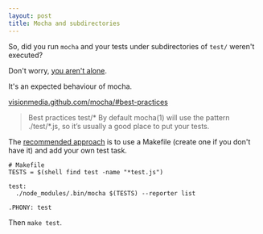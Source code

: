 ```yaml
---
layout: post
title: Mocha and subdirectories
---
```


So, did you run ```mocha``` and your tests under subdirectories of ```test/``` weren't executed?

Don't worry, [you aren't alone](https://github.com/visionmedia/mocha/issues/106).

It's an expected behaviour of mocha.

[visionmedia.github.com/mocha/#best-practices](http://visionmedia.github.com/mocha/#best-practices)

> Best practices
> test/*
> By default mocha(1) will use the pattern ./test/*.js, so it’s usually a good place to put your tests.

The [recommended approach](http://visionmedia.github.com/mocha/#best-practices) is to use a Makefile (create one if you don't have it) and add your own test task.

    # Makefile
    TESTS = $(shell find test -name "*test.js")

    test:
      ./node_modules/.bin/mocha $(TESTS) --reporter list

    .PHONY: test

Then ```make test```.
